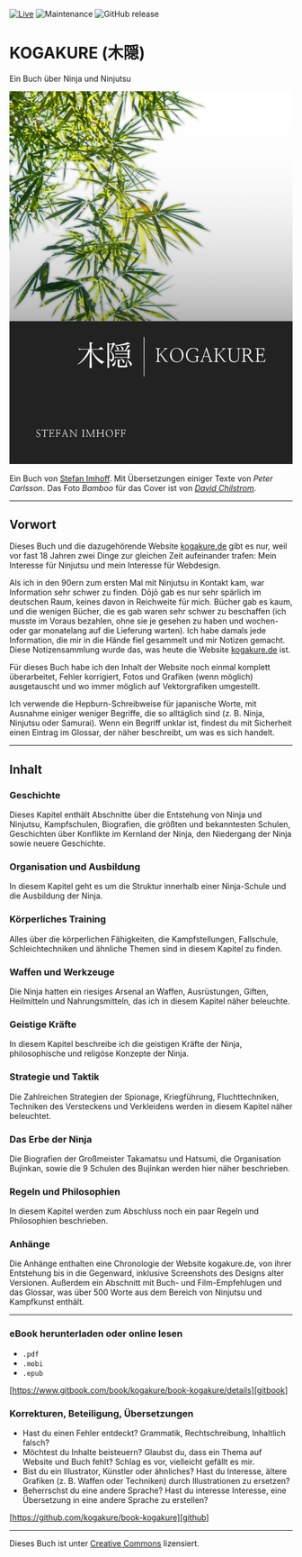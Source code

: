 [![Live](https://img.shields.io/badge/live-book.kogakure.de-green.svg)](https://book.kogakure.de/)
![Maintenance](https://img.shields.io/maintenance/yes/2018.svg)
![GitHub release](https://img.shields.io/github/release/kogakure/book-kogakure.svg)

# KOGAKURE (木隠)
Ein Buch über Ninja und Ninjutsu

![木隠 | KOGAKURE, ein Buch von Stefan Imhoff](cover_web.jpg)

Ein Buch von [Stefan Imhoff]. Mit Übersetzungen einiger Texte von *Peter Carlsson*. Das Foto *Bamboo* für das Cover ist von [*David Chilstrom*](https://www.flickr.com/photos/chilstrom/299326607/).

----

## Vorwort

Dieses Buch und die dazugehörende Website [kogakure.de] gibt es nur, weil vor fast 18 Jahren zwei Dinge zur gleichen Zeit aufeinander trafen: Mein Interesse für Ninjutsu und mein Interesse für Webdesign.

Als ich in den 90ern zum ersten Mal mit Ninjutsu in Kontakt kam, war Information sehr schwer zu finden. Dōjō gab es nur sehr spärlich im deutschen Raum, keines davon in Reichweite für mich. Bücher gab es kaum, und die wenigen Bücher, die es gab waren sehr schwer zu beschaffen (ich musste im Voraus bezahlen, ohne sie je gesehen zu haben und wochen- oder gar monatelang auf die Lieferung warten). Ich habe damals jede Information, die mir in die Hände fiel gesammelt und mir Notizen gemacht. Diese Notizensammlung wurde das, was heute die Website [kogakure.de] ist.

Für dieses Buch habe ich den Inhalt der Website noch einmal komplett überarbeitet, Fehler korrigiert, Fotos und Grafiken (wenn möglich) ausgetauscht und wo immer möglich auf Vektorgrafiken umgestellt.

Ich verwende die Hepburn-Schreibweise für japanische Worte, mit Ausnahme einiger weniger Begriffe, die so alltäglich sind (z. B. Ninja, Ninjutsu oder Samurai). Wenn ein Begriff unklar ist, findest du mit Sicherheit einen Eintrag im Glossar, der näher beschreibt, um was es sich handelt.

----

## Inhalt

### Geschichte

Dieses Kapitel enthält Abschnitte über die Entstehung von Ninja und Ninjutsu, Kampfschulen, Biografien, die größten und bekanntesten Schulen, Geschichten über Konflikte im Kernland der Ninja, den Niedergang der Ninja sowie neuere Geschichte.

### Organisation und Ausbildung

In diesem Kapitel geht es um die Struktur innerhalb einer Ninja-Schule und die Ausbildung der Ninja.

### Körperliches Training

Alles über die körperlichen Fähigkeiten, die Kampfstellungen, Fallschule, Schleichtechniken und ähnliche Themen sind in diesem Kapitel zu finden.

### Waffen und Werkzeuge

Die Ninja hatten ein riesiges Arsenal an Waffen, Ausrüstungen, Giften, Heilmitteln und Nahrungsmitteln, das ich in diesem Kapitel näher beleuchte.

### Geistige Kräfte

In diesem Kapitel beschreibe ich die geistigen Kräfte der Ninja, philosophische und religöse Konzepte der Ninja.

### Strategie und Taktik

Die Zahlreichen Strategien der Spionage, Kriegführung, Fluchttechniken, Techniken des Versteckens und Verkleidens werden in diesem Kapitel näher beleuchtet.

### Das Erbe der Ninja

Die Biografien der Großmeister Takamatsu und Hatsumi, die Organisation Bujinkan, sowie die 9 Schulen des Bujinkan werden hier näher beschrieben.

### Regeln und Philosophien

In diesem Kapitel werden zum Abschluss noch ein paar Regeln und Philosophien beschrieben.

### Anhänge

Die Anhänge enthalten eine Chronologie der Website kogakure.de, von ihrer Entstehung bis in die Gegenward, inklusive Screenshots des Designs alter Versionen. Außerdem ein Abschnitt mit Buch- und Film-Empfehlugen und das Glossar, was über 500 Worte aus dem Bereich von Ninjutsu und Kampfkunst enthält.

----

### eBook herunterladen oder online lesen

- `.pdf`
- `.mobi`
- `.epub`

[https://www.gitbook.com/book/kogakure/book-kogakure/details][gitbook]

### Korrekturen, Beteiligung, Übersetzungen

- Hast du einen Fehler entdeckt? Grammatik, Rechtschreibung, Inhaltlich falsch?
- Möchtest du Inhalte beisteuern? Glaubst du, dass ein Thema auf Website und Buch fehlt? Schlag es vor, vielleicht gefällt es mir.
- Bist du ein Illustrator, Künstler oder ähnliches? Hast du Interesse, ältere Grafiken (z. B. Waffen oder Techniken) durch Illustrationen zu ersetzen?
- Beherrschst du eine andere Sprache? Hast du interesse Interesse, eine Übersetzung in eine andere Sprache zu erstellen?

[https://github.com/kogakure/book-kogakure][github]

----

Dieses Buch ist unter [Creative Commons][cc] lizensiert.


  [kogakure.de]: https://kogakure.de
  [Stefan Imhoff]: https://stefanimhoff.de
  [gitbook]: https://www.gitbook.com/book/kogakure/book-kogakure/details
  [github]: https://github.com/kogakure/book-kogakure
  [cc]: https://creativecommons.org/licenses/by-nc/4.0/deed.de
